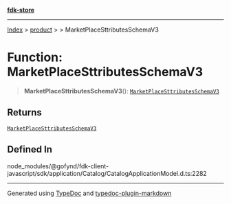 [**fdk-store**](../../../README.md)
***

[Index](../../../API.md) > [product](../../README.md) > [<internal>](../README.md) > MarketPlaceSttributesSchemaV3

# Function: MarketPlaceSttributesSchemaV3

> **MarketPlaceSttributesSchemaV3**(): [`MarketPlaceSttributesSchemaV3`](../type-aliases/type-alias.MarketPlaceSttributesSchemaV3.md)

## Returns

[`MarketPlaceSttributesSchemaV3`](../type-aliases/type-alias.MarketPlaceSttributesSchemaV3.md)

## Defined In

node\_modules/@gofynd/fdk-client-javascript/sdk/application/Catalog/CatalogApplicationModel.d.ts:2282

***
Generated using [TypeDoc](https://typedoc.org/) and [typedoc-plugin-markdown](https://www.npmjs.com/package/typedoc-plugin-markdown)
